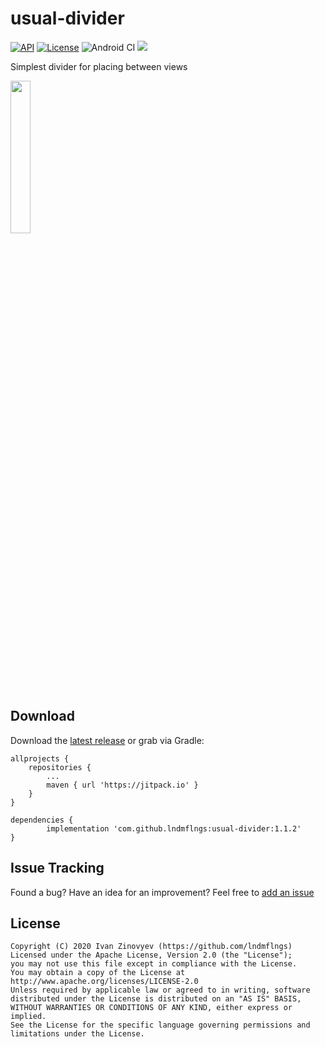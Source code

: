 # usual-divider

[![API](https://img.shields.io/badge/API-14%2B-orange.svg)](https://android-arsenal.com/api?level=14)
[![License](https://img.shields.io/badge/license-Apache%202-red.svg?logo=license)](https://www.apache.org/licenses/LICENSE-2.0)
![Android CI](https://github.com/lndmflngs/usual-divider/workflows/Android%20CI/badge.svg?branch=master)
[![](https://jitpack.io/v/lndmflngs/usual-divider.svg)](https://jitpack.io/#lndmflngs/usual-divider)

Simplest divider for placing between views

<img src="https://github.com/lndmflngs/usual-divider/blob/master/screenshot/1.png?raw=true" width="25%" />

## Download
Download the [latest release][1] or grab via Gradle:

```
allprojects {
    repositories {
        ...
        maven { url 'https://jitpack.io' }
    }
}
```
```
dependencies {
        implementation 'com.github.lndmflngs:usual-divider:1.1.2'
}
```

## Issue Tracking
Found a bug? Have an idea for an improvement? Feel free to [add an issue](../../issues)

## License

```
Copyright (C) 2020 Ivan Zinovyev (https://github.com/lndmflngs)
Licensed under the Apache License, Version 2.0 (the "License");
you may not use this file except in compliance with the License.
You may obtain a copy of the License at
http://www.apache.org/licenses/LICENSE-2.0
Unless required by applicable law or agreed to in writing, software
distributed under the License is distributed on an "AS IS" BASIS,
WITHOUT WARRANTIES OR CONDITIONS OF ANY KIND, either express or implied.
See the License for the specific language governing permissions and
limitations under the License.
```

[1]: https://github.com/lndmflngs/usual-divider/releases/latest
